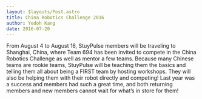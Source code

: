 ```yaml
---
layout: $layouts/Post.astro
title: China Robotics Challenge 2016
author: Yedoh Kang
date: 2016-07-20
---
```


From August 4 to August 16, StuyPulse members will be traveling to Shanghai, China, where Team 694 has been invited to compete in the China Robotics Challenge as well as mentor a few teams. Because many Chinese teams are rookie teams, StuyPulse will be teaching them the basics and telling them all about being a FIRST team by hosting workshops. They will also be helping them with their robot directly and competing! Last year was a success and members had such a great time, and both returning members and new members cannot wait for what’s in store for them!
